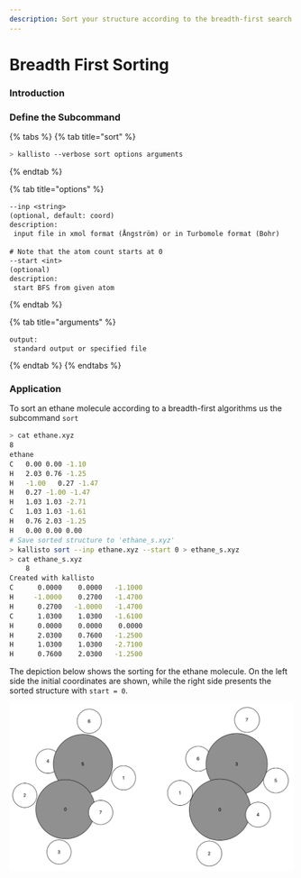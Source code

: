 ```yaml
---
description: Sort your structure according to the breadth-first search algorithm.
---
```


# Breadth First Sorting

### Introduction

### Define the Subcommand

{% tabs %}
{% tab title="sort" %}
```bash
> kallisto --verbose sort options arguments
```
{% endtab %}

{% tab title="options" %}
```markup
--inp <string> 
(optional, default: coord)
description: 
 input file in xmol format (Ångström) or in Turbomole format (Bohr)
 
# Note that the atom count starts at 0
--start <int>
(optional)
description:
 start BFS from given atom
```
{% endtab %}

{% tab title="arguments" %}
```
output: 
 standard output or specified file
```
{% endtab %}
{% endtabs %}

### Application

To sort an ethane molecule according to a breadth-first algorithms us the subcommand `sort`

```bash
> cat ethane.xyz
8
ethane
C	0.00 0.00 -1.10
H	2.03 0.76 -1.25
H	-1.00	0.27 -1.47
H	0.27 -1.00 -1.47
H	1.03 1.03 -2.71
C	1.03 1.03 -1.61
H	0.76 2.03 -1.25
H	0.00 0.00 0.00
# Save sorted structure to 'ethane_s.xyz'
> kallisto sort --inp ethane.xyz --start 0 > ethane_s.xyz
> cat ethane_s.xyz
    8
Created with kallisto
C      0.0000    0.0000   -1.1000
H     -1.0000    0.2700   -1.4700
H      0.2700   -1.0000   -1.4700
C      1.0300    1.0300   -1.6100
H      0.0000    0.0000    0.0000
H      2.0300    0.7600   -1.2500
H      1.0300    1.0300   -2.7100
H      0.7600    2.0300   -1.2500
```

The depiction below shows the sorting for the ethane molecule. On the left side the initial coordinates are shown, while the right side presents the sorted structure with `start = 0`.

![](../.gitbook/assets/bfs.png)

